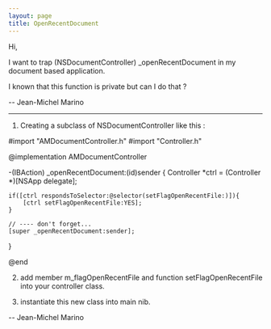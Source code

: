```yaml
---
layout: page
title: OpenRecentDocument
---
```


Hi,

I want to trap (NSDocumentController) _openRecentDocument in my document based application.

I known that this function is private but can I do that ?

-- Jean-Michel Marino

----

1) Creating a subclass of NSDocumentController like this :

    

#import "AMDocumentController.h"
#import "Controller.h"

@implementation AMDocumentController

-(IBAction) _openRecentDocument:(id)sender
{
	Controller *ctrl = (Controller *)[NSApp delegate];
	
	if([ctrl respondsToSelector:@selector(setFlagOpenRecentFile:)]){
		[ctrl setFlagOpenRecentFile:YES];
	}

	// ---- don't forget...
	[super _openRecentDocument:sender];
}

@end



2) add member m_flagOpenRecentFile and function setFlagOpenRecentFile into your controller class.

3) instantiate this new class into main nib.

-- Jean-Michel Marino


